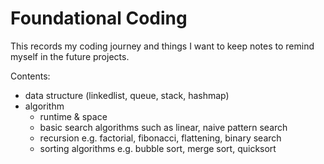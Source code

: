 # Foundational Coding

This records my coding journey and things I want to keep notes to remind myself in the future projects.

Contents:
- data structure (linkedlist, queue, stack, hashmap)
- algorithm 
    - runtime & space
    - basic search algorithms such as linear, naive pattern search
    - recursion e.g. factorial, fibonacci, flattening, binary search
    - sorting algorithms e.g. bubble sort, merge sort, quicksort
